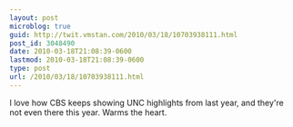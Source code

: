 ```yaml
---
layout: post
microblog: true
guid: http://twit.vmstan.com/2010/03/18/10703938111.html
post_id: 3048490
date: 2010-03-18T21:08:39-0600
lastmod: 2010-03-18T21:08:39-0600
type: post
url: /2010/03/18/10703938111.html
---
```

I love how CBS keeps showing UNC highlights from last year, and they're not even there this year. Warms the heart.
